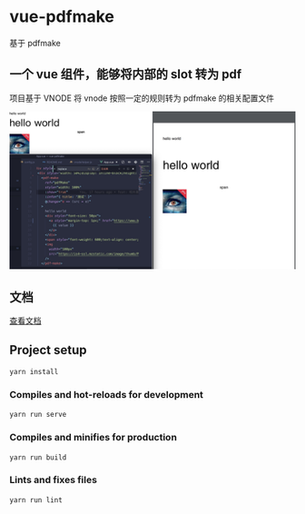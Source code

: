 # vue-pdfmake

基于 pdfmake

## 一个 vue 组件，能够将内部的 slot 转为 pdf

项目基于 VNODE 将 vnode 按照一定的规则转为 pdfmake 的相关配置文件

![预览](docs/public/preview.png)

## 文档

[查看文档](https://www.mizuka.top/vue-pdfmake/)

## Project setup

```
yarn install
```

### Compiles and hot-reloads for development

```
yarn run serve
```

### Compiles and minifies for production

```
yarn run build
```

### Lints and fixes files

```
yarn run lint
```
